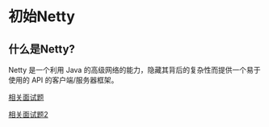 # 初始Netty

## 什么是Netty?

Netty 是一个利用 Java 的高级网络的能力，隐藏其背后的复杂性而提供一个易于使用的 API 的客户端/服务器框架。

[相关面试题](https://www.cnblogs.com/xiaoyangjia/p/11526197.html)

[相关面试题2](https://www.cnblogs.com/xuxinstyle/p/9872915.html)

